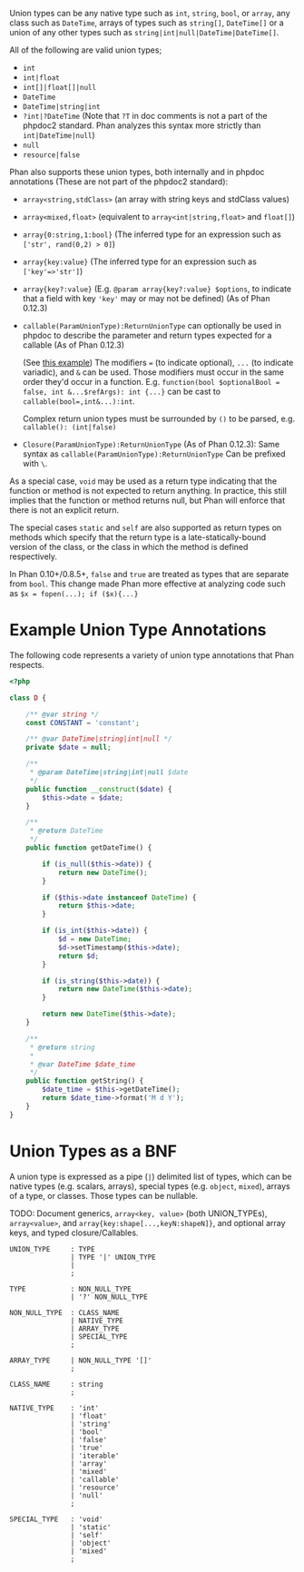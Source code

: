 Union types can be any native type such as `int`, `string`, `bool`, or `array`, any class such as `DateTime`, arrays of types such as `string[]`, `DateTime[]` or a union of any other types such as `string|int|null|DateTime|DateTime[]`.

All of the following are valid union types;

* `int`
* `int|float`
* `int[]|float[]|null`
* `DateTime`
* `DateTime|string|int`
* `?int|?DateTime` (Note that `?T` in doc comments is not a part of the phpdoc2 standard. Phan analyzes this syntax more strictly than `int|DateTime|null`)
* `null`
* `resource|false`

Phan also supports these union types, both internally and in phpdoc annotations (These are not part of the phpdoc2 standard):

* `array<string,stdClass>` (an array with string keys and stdClass values)
* `array<mixed,float>` (equivalent to `array<int|string,float>` and `float[]`)
* `array{0:string,1:bool}` (The inferred type for an expression such as `['str', rand(0,2) > 0]`)
* `array{key:value}` (The inferred type for an expression such as `['key'=>'str']`)
* `array{key?:value}` (E.g. `@param array{key?:value} $options`, to indicate that a field with key `'key'` may or may not be defined) (As of Phan 0.12.3)
* `callable(ParamUnionType):ReturnUnionType` can optionally be used in phpdoc to describe the parameter and return types expected for a callable (As of Phan 0.12.3) 

   (See [this example](https://github.com/phan/phan/blob/master/tests/files/src/0457_callable_type_cast.php))
   The modifiers `=` (to indicate optional), `...` (to indicate variadic), and `&` can be used. Those modifiers must occur in the same order they'd occur in a function.
   E.g. `function(bool $optionalBool = false, int &...$refArgs): int {...}` can be cast to `callable(bool=,int&...):int`.

   Complex return union types must be surrounded by `()` to be parsed, e.g. `callable(): (int|false)`
* `Closure(ParamUnionType):ReturnUnionType` (As of Phan 0.12.3): Same syntax as `callable(ParamUnionType):ReturnUnionType`
  Can be prefixed with `\`.

As a special case, `void` may be used as a return type indicating that the function or method is not expected to return anything. In practice, this still implies that the function or method returns null, but Phan will enforce that there is not an explicit return.

The special cases `static` and `self` are also supported as return types on methods which specify that the return type is a late-statically-bound version of the class, or the class in which the method is defined respectively.

In Phan 0.10+/0.8.5+, `false` and `true` are treated as types that are separate from `bool`.
This change made Phan more effective at analyzing code such as `$x = fopen(...); if ($x){...}`

# Example Union Type Annotations

The following code represents a variety of union type annotations that Phan respects.

```php
<?php

class D {

    /** @var string */
    const CONSTANT = 'constant';

    /** @var DateTime|string|int|null */
    private $date = null;

    /**
     * @param DateTime|string|int|null $date
     */
    public function __construct($date) {
        $this->date = $date;
    }

    /**
     * @return DateTime
     */
    public function getDateTime() {

        if (is_null($this->date)) {
            return new DateTime();
        }

        if ($this->date instanceof DateTime) {
            return $this->date;
        }

        if (is_int($this->date)) {
            $d = new DateTime;
            $d->setTimestamp($this->date);
            return $d;
        }

        if (is_string($this->date)) {
            return new DateTime($this->date);
        }

        return new DateTime($this->date);
    }

    /**
     * @return string
     *
     * @var DateTime $date_time
     */
    public function getString() {
        $date_time = $this->getDateTime();
        return $date_time->format('M d Y');
    }
}
```

# Union Types as a BNF

A union type is expressed as a pipe (`|`) delimited list of types, which can be native types (e.g. scalars, arrays), special types (e.g. `object`, `mixed`), arrays of a type, or classes.
Those types can be nullable.

TODO: Document generics, `array<key, value>` (both UNION_TYPEs), `array<value>`, and `array{key:shape[...,keyN:shapeN]}`, and optional array keys, and typed closure/Callables.

```
UNION_TYPE     : TYPE
               | TYPE '|' UNION_TYPE
               |
               ;

TYPE           : NON_NULL_TYPE
               | '?' NON_NULL_TYPE

NON_NULL_TYPE  : CLASS_NAME
               | NATIVE_TYPE
               | ARRAY_TYPE
               | SPECIAL_TYPE
               ;

ARRAY_TYPE     | NON_NULL_TYPE '[]'
               ;

CLASS_NAME     : string
               ;

NATIVE_TYPE    : 'int'
               | 'float'
               | 'string'
               | 'bool'
               | 'false'
               | 'true'
               | 'iterable'
               | 'array'
               | 'mixed'
               | 'callable'
               | 'resource'
               | 'null'
               ;

SPECIAL_TYPE   : 'void'
               | 'static'
               | 'self'
               | 'object'
               | 'mixed'
               ;

```
